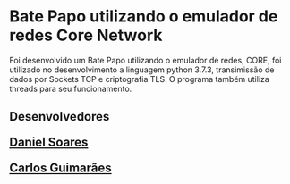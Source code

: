 # Bate Papo utilizando o emulador de redes Core Network

Foi desenvolvido um Bate Papo utilizando o emulador de redes, CORE, foi utilizado no desenvolvimento a linguagem python 3.7.3, transimissão de dados por Sockets TCP e criptografia TLS. O programa também utiliza threads para seu funcionamento.
   
<h2> Desenvolvedores

<p><a href="https://github.com/danielsf2">Daniel Soares
</br>
<p><a href="https://github.com/carlosguimaraes10">Carlos Guimarães

